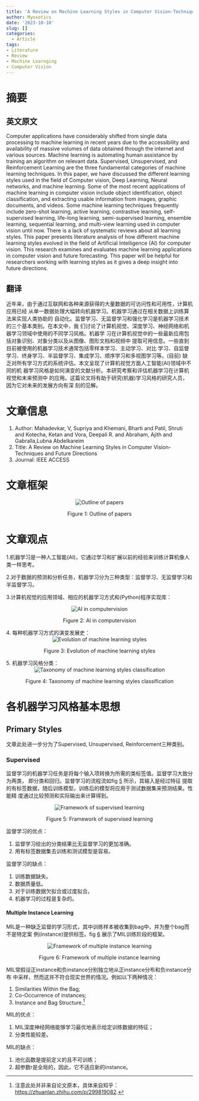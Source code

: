 ```yaml
---
title: 'A Review on Machine Learning Styles in Computer Vision-Techniques and Future Directions'
author: Myosotics
date: '2023-10-10'
slug: []
categories:
  - Article
tags: 
- Literature
- Review
- Machine Learnging
- Computer Vision
---
```


# 摘要

## 英文原文

Computer applications have considerably shifted from single data processing to
machine learning in recent years due to the accessibility and availability of
massive volumes of data obtained through the internet and various sources. 
Machine learning is automating human assistance by training an algorithm on 
relevant data. Supervised, Unsupervised, and Reinforcement Learning are the three
fundamental categories of machine learning techniques. In this paper, we have 
discussed the different learning styles used in the field of Computer vision, 
Deep Learning, Neural networks, and machine learning. Some of the most recent 
applications of machine learning in computer vision include object identification,
object classification, and extracting usable information from images, graphic 
documents, and videos. Some machine learning techniques frequently include 
zero-shot learning, active learning, contrastive learning, self-supervised 
learning, life-long learning, semi-supervised learning, ensemble learning, 
sequential learning, and multi-view learning used in computer vision until now. 
There is a lack of systematic reviews about all learning styles. This paper
presents literature analysis of how different machine learning styles evolved in
the field of Artificial Intelligence (AI) for computer vision. This research 
examines and evaluates machine learning applications in computer vision and future forecasting. This paper will be helpful for researchers working with learning 
styles as it gives a deep insight into future directions.

## 翻译

近年来，由于通过互联网和各种来源获得的大量数据的可访问性和可用性，计算机应用已经
从单一数据处理大幅转向机器学习。机器学习通过在相关数据上训练算法来实现人类协助的
自动化。监督学习、无监督学习和强化学习是机器学习技术的三个基本类别。在本文中，我
们讨论了计算机视觉、深度学习、神经网络和机器学习领域中使用的不同学习风格。机器学
习在计算机视觉中的一些最新应用包括对象识别、对象分类以及从图像、图形文档和视频中
提取可用信息。一些直到目前被使用的机器学习技术通常包括零样本学习、主动学习、对比
学习、自监督学习、终身学习、半监督学习、集成学习、顺序学习和多视图学习等。(目前)
缺乏对所有学习方式的系统评估。本文呈现了计算机视觉方面人工智能(AI)领域中不同的机
器学习风格是如何演变的文献分析。本研究考察和评估机器学习在计算机视觉和未来预测中
的应用。这篇论文将有助于研究(机器)学习风格的研究人员，因为它对未来的发展方向有深
刻的见解。

# 文章信息

1. Author: Mahadevkar, V, Supriya and Khemani, Bharti and Patil, Shruti and Kotecha, 
Ketan and Vora, Deepali R. and Abraham, Ajith and Gabralla,Lubna Abdelkareim   
2. Title: A Review on Machine Learning Styles in Computer Vision-Techniques and Future Directions  
3. Journal: IEEE ACCESS  

# 文章框架

<div class="figure" style="text-align: center">
<img src="images/outlineofpapers.png" alt="Outline of papers"  />
<p class="caption"><span id="fig:outlineofpapers"></span>Figure 1: Outline of papers</p>
</div>

# 文章观点

1.机器学习是一种人工智能(AI)，它通过学习和扩展以前的经验来训练计算机像人类一样思考。

2.对于数据的预测和分析任务，机器学习分为三种类型：监督学习、无监督学习和半监督学习。

3.计算机视觉的应用领域、相应的机器学习方式和(Python)程序实现库：
<div class="figure" style="text-align: center">
<img src="images/AIincomputervision.png" alt="AI in computervision"  />
<p class="caption"><span id="fig:AIincomputervision"></span>Figure 2: AI in computervision</p>
</div>
4. 每种机器学习方式的演变发展史：
<div class="figure" style="text-align: center">
<img src="images/evolutionML.png" alt="Evolution of machine learning styles"  />
<p class="caption"><span id="fig:evolutionML"></span>Figure 3: Evolution of machine learning styles</p>
</div>
5. 机器学习风格分类：
<div class="figure" style="text-align: center">
<img src="images/MLtaxonomy.png" alt="Taxonomy of machine learning styles classification"  />
<p class="caption"><span id="fig:MLtaxonomy"></span>Figure 4: Taxonomy of machine learning styles classification</p>
</div>

# 各机器学习风格基本思想

## Primary Styles

文章此处进一步分为了Supervised, Unsupervised, Reinforcement三种类别。

### Supervised

监督学习的机器学习任务是将每个输入项转换为所需的类标签值。监督学习大致分为两类，
即分类和回归。监督学习的流程流如fig <a href="#fig:supervised">5</a> 所示，其输入是经过特征
提取的有标签数据，随后训练模型。训练后的模型将应用于测试数据集来预测结果。性能精
度通过比较预测和实际输出来计算得到。
<div class="figure" style="text-align: center">
<img src="images/supervised.png" alt="Framework of supervised learning"  />
<p class="caption"><span id="fig:supervised"></span>Figure 5: Framework of supervised learning</p>
</div>
监督学习的优点： 

1. 监督学习给出的分类结果比无监督学习的更加准确。
2. 用有标签数据集去训练和测试模型是容易。

监督学习的缺点：

1. 训练数据缺失。
2. 数据质量低。
3. 对于训练数据欠拟合或过度拟合。
4. 机器学习的过程是复杂的。

#### Multiple Instance Learning

MIL是一种缺乏监督的学习形式，其中训练样本被收集到bag中，并为整个bag而不是特定案
例(instance)提供标签。fig <a href="#fig:MIL">6</a> 展示了MIL训练阶段的框架。

<div class="figure" style="text-align: center">
<img src="images/MIL.png" alt="Framework of multiple instance learning"  />
<p class="caption"><span id="fig:MIL"></span>Figure 6: Framework of multiple instance learning</p>
</div>

MIL常假设正instance和负instance分别独立地从正instance分布和负instance分布
中采样，然而这并不符合现实世界的情况。例如以下两种情况：

1. Similarities Within the Bag;
2. Co-Occurrence of instances;  
3. Instance and Bag Structure.[^1]

[^1]: 注意此处并非来自论文原本，具体来自知乎：<https://zhuanlan.zhihu.com/p/299819082>.

MIL的优点：

1. MIL深度神经网络能够学习最优地表示给定训练数据的特征；
2. 分类性能较差。

MIL的缺点：

1. 池化函数是提前定义的且不可训练；
2. 超参数r是全局的，因此，它不适应新的instance。

